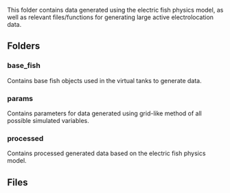 This folder contains data generated using the electric fish physics model, as well as relevant files/functions for generating large active electrolocation data.

## Folders
### base_fish
Contains base fish objects used in the virtual tanks to generate data.

### params
Contains parameters for data generated using grid-like method of all possible simulated variables.

### processed
Contains processed generated data based on the electric fish physics model.

## Files

